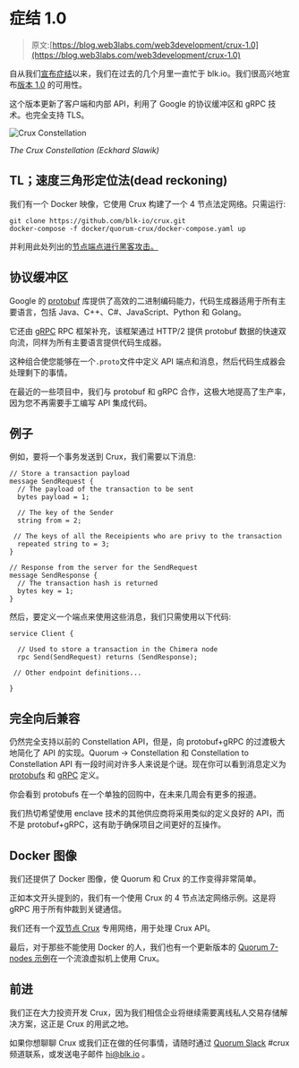 # 症结 1.0

> 原文:[https://blog.web3labs.com/web3development/crux-1.0](https://blog.web3labs.com/web3development/crux-1.0)

自从我们[宣布症结](https://medium.com/blk-io/announcing-crux-a-secure-enclave-for-quorum-61afbfdb79e4?source=collection_home---6------0----------------)以来，我们在过去的几个月里一直忙于 blk.io。我们很高兴地宣布[版本 1.0](https://github.com/blk-io/crux/releases/tag/v1.0.0) 的可用性。

这个版本更新了客户端和内部 API，利用了 Google 的协议缓冲区和 gRPC 技术。也完全支持 TLS。

![Crux Constellation](../Images/2eea7d54953782d6265c99949af5d01c.png)

*The Crux Constellation (Eckhard Slawik)*

## TL；速度三角形定位法(dead reckoning)

我们有一个 Docker 映像，它使用 Crux 构建了一个 4 节点法定网络。只需运行:

```
git clone https://github.com/blk-io/crux.git
docker-compose -f docker/quorum-crux/docker-compose.yaml up
```

并利用此处列出的[节点端点进行黑客攻击。](https://github.com/blk-io/crux#4-node-quorum-network-with-crux)

## 协议缓冲区

Google 的 [protobuf](https://developers.google.com/protocol-buffers/) 库提供了高效的二进制编码能力，代码生成器适用于所有主要语言，包括 Java、C++、C#、JavaScript、Python 和 Golang。

它还由 [gRPC](https://grpc.io/) RPC 框架补充，该框架通过 HTTP/2 提供 protobuf 数据的快速双向流，同样为所有主要语言提供代码生成器。

这种组合使您能够在一个`.proto`文件中定义 API 端点和消息，然后代码生成器会处理剩下的事情。

在最近的一些项目中，我们与 protobuf 和 gRPC 合作，这极大地提高了生产率，因为您不再需要手工编写 API 集成代码。

## 例子

例如，要将一个事务发送到 Crux，我们需要以下消息:

```
// Store a transaction payload
message SendRequest {
  // The payload of the transaction to be sent
  bytes payload = 1;

  // The key of the Sender
  string from = 2;  

 // The keys of all the Receipients who are privy to the transaction
  repeated string to = 3;
}

// Response from the server for the SendRequest
message SendResponse {
  // The transaction hash is returned
  bytes key = 1;
}
```

然后，要定义一个端点来使用这些消息，我们只需使用以下代码:

```
service Client {

  // Used to store a transaction in the Chimera node
  rpc Send(SendRequest) returns (SendResponse); 

 // Other endpoint definitions...

}
```

## 完全向后兼容

仍然完全支持以前的 Constellation API，但是，向 protobuf+gRPC 的过渡极大地简化了 API 的实现。Quorum -> Constellation 和 Constellation to Constellation API 有一段时间对许多人来说是个谜。现在你可以看到消息定义为 [protobufs](https://github.com/blk-io/chimera-api/blob/master/proto/messages.proto) 和 [gRPC](https://github.com/blk-io/chimera-api/blob/master/proto/grpc.proto) 定义。

你会看到 protobufs 在一个单独的回购中，在未来几周会有更多的报道。

我们热切希望使用 enclave 技术的其他供应商将采用类似的定义良好的 API，而不是 protobuf+gRPC，这有助于确保项目之间更好的互操作。

## Docker 图像

我们还提供了 Docker 图像，使 Quorum 和 Crux 的工作变得非常简单。

正如本文开头提到的，我们有一个使用 Crux 的 4 节点法定网络示例。这是将 gRPC 用于所有仲裁到关键通信。

我们还有一个[双节点 Crux](https://github.com/blk-io/crux#2-node-crux-only-network) 专用网络，用于处理 Crux API。

最后，对于那些不能使用 Docker 的人，我们也有一个更新版本的 [Quorum 7-nodes 示例](https://github.com/blk-io/quorum-examples)在一个流浪虚拟机上使用 Crux。

## 前进

我们正在大力投资开发 Crux，因为我们相信企业将继续需要离线私人交易存储解决方案，这正是 Crux 的用武之地。

如果你想聊聊 Crux 或我们正在做的任何事情，请随时通过 [Quorum Slack](https://clh7rniov2.execute-api.us-east-1.amazonaws.com/Express/) #crux 频道联系，或发送电子邮件 [hi@blk.io](mailto:hi@blk.io) 。